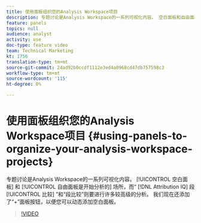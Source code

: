 ```yaml
---
title: 使用面板组织您的Analysis Workspace项目
description: 专题讨论是Analysis Workspace的一系列可视化内容。 空白面板和自由面板是开始分析的场所，而Attribution IQ和区段比较则是进行更高级分析的重点。 我们现在还添加了“+”面板按钮，以便您可以动态添加空白面板。
feature: panels
topics: null
audience: analyst
activity: use
doc-type: feature video
team: Technical Marketing
kt: 1756
translation-type: tm+mt
source-git-commit: 24ad92b0ccdf1112e3ed4a0968cd47db757598c3
workflow-type: tm+mt
source-wordcount: '115'
ht-degree: 0%

---
```



# 使用面板组织您的Analysis Workspace项目 {#using-panels-to-organize-your-analysis-workspace-projects}

专题讨论是Analysis Workspace的一系列可视化内容。 [!UICONTROL 空白面板] 和 [!UICONTROL 自由面板是开始分析的] 场所，而“ [!DNL Attribution IQ] 段 [!UICONTROL 比较] ”和“段比较”则要进行许多较高级的分析。 我们现在还添加了“+”面板按钮，以便您可以动态添加空白面板。

>[!VIDEO](https://video.tv.adobe.com/v/23388/?quality=12)

